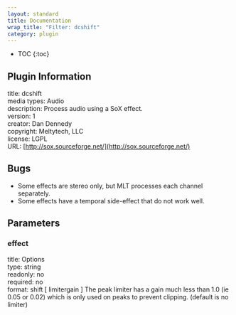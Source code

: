 ```yaml
---
layout: standard
title: Documentation
wrap_title: "Filter: dcshift"
category: plugin
---
```

* TOC
{:toc}

## Plugin Information

title: dcshift  
media types:
Audio  
description: Process audio using a SoX effect.  
version: 1  
creator: Dan Dennedy  
copyright: Meltytech, LLC  
license: LGPL  
URL: [http://sox.sourceforge.net/](http://sox.sourceforge.net/)  

## Bugs

* Some effects are stereo only, but MLT processes each channel separately.
* Some effects have a temporal side-effect that do not work well.


## Parameters

### effect

title: Options    
type: string  
readonly: no  
required: no  
format: shift [ limitergain ]
	The peak limiter has a gain much less than 1.0 (ie 0.05 or 0.02) which
	is only used on peaks to prevent clipping. (default is no limiter)
  

